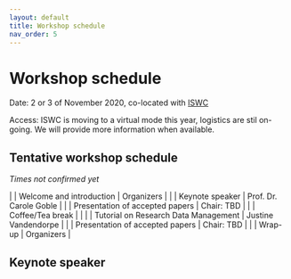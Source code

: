 ```yaml
---
layout: default
title: Workshop schedule
nav_order: 5
---
```


# Workshop schedule

Date: 2 or 3 of November 2020, co-located with [ISWC](../docs/iswc)

Access: ISWC is moving to a virtual mode this year, logistics are stil on-going. We will provide more information when available.

## Tentative workshop schedule
_Times not confirmed yet_

|  | Welcome and introduction | Organizers | 
|  | Keynote speaker | Prof. Dr. Carole Goble |
|  | Presentation of accepted papers |  Chair: TBD |
|  | Coffee/Tea break | |
|  | Tutorial on Research Data Management | Justine Vandendorpe |
|  | Presentation of accepted papers | Chair: TBD | 
|  | Wrap-up | Organizers | 


## Keynote speaker

